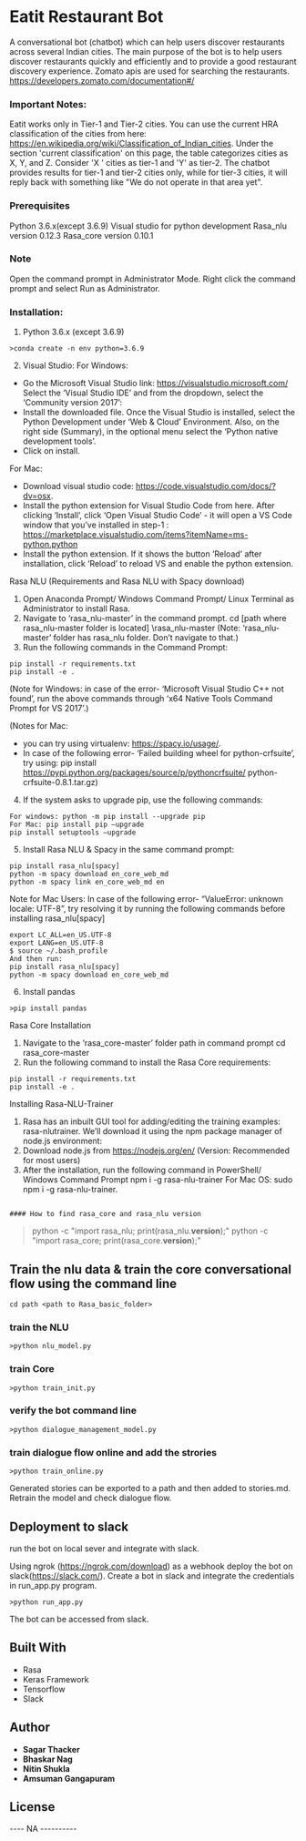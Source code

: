 # Eatit Restaurant Bot
A conversational bot (chatbot) which can help users discover restaurants across several Indian cities. 
The main purpose of the bot is to help users discover restaurants quickly and efficiently and to provide a good restaurant discovery experience. 
Zomato apis are used for searching the restaurants. https://developers.zomato.com/documentation#/

### Important Notes:
Eatit works only in Tier-1 and Tier-2 cities. You can use the current HRA classification of the cities from here: https://en.wikipedia.org/wiki/Classification_of_Indian_cities. Under the section 'current classification' on this page, the table categorizes cities as X, Y, and Z. Consider 'X ' cities as tier-1 and 'Y' as tier-2. 
The chatbot provides results for tier-1 and tier-2 cities only, while for tier-3 cities, it will reply back with something like "We do not operate in that area yet".

### Prerequisites
Python 3.6.x(except 3.6.9)
Visual studio for python development 
Rasa_nlu version 0.12.3
Rasa_core version 0.10.1 

### Note
Open the command prompt in Administrator Mode.
Right click the command prompt and select Run as Administrator.

### Installation:
1. Python 3.6.x (except 3.6.9)
```
>conda create -n env python=3.6.9
```

2. Visual Studio:
For Windows:
  - Go the Microsoft Visual Studio link: https://visualstudio.microsoft.com/
	Select the ‘Visual Studio IDE’ and from the dropdown, select the ‘Community version 2017’:
  - Install the downloaded file. Once the Visual Studio is installed, select the Python Development under ‘Web & Cloud’ Environment. Also, on the right side (Summary), in the optional menu select the ‘Python native development tools’.
  - Click on install.

For Mac:
  - Download visual studio code: https://code.visualstudio.com/docs/?dv=osx.
  - Install the python extension for Visual Studio Code from here. After clicking
	‘Install’, click ‘Open Visual Studio Code’ - it will open a VS Code window that
	you’ve installed in step-1 :
	https://marketplace.visualstudio.com/items?itemName=ms-python.python
  - Install the python extension. If it shows the button ‘Reload’ after installation,
	click ‘Reload’ to reload VS and enable the python extension.

Rasa NLU (Requirements and Rasa NLU with Spacy download)
1. Open Anaconda Prompt/ Windows Command Prompt/ Linux Terminal as
Administrator to install Rasa.
2. Navigate to ‘rasa_nlu-master’ in the command prompt.
cd [path where rasa_nlu-master folder is located] \rasa_nlu-master
(Note: ‘rasa_nlu-master’ folder has rasa_nlu folder. Don’t navigate to that.)
3. Run the following commands in the Command Prompt:
```
pip install -r requirements.txt
pip install -e .
```

(Note for Windows: in case of the error- ‘Microsoft Visual Studio C++ not found’,
run the above commands through ‘x64 Native Tools Command Prompt for VS 2017’.)

(Notes for Mac:
- you can try using virtualenv: https://spacy.io/usage/.
- In case of the following error- ‘Failed building wheel for python-crfsuite’, try
using: pip install https://pypi.python.org/packages/source/p/pythoncrfsuite/
python-crfsuite-0.8.1.tar.gz)

4. If the system asks to upgrade pip, use the following commands:
```
For windows: python -m pip install --upgrade pip
For Mac: pip install pip –upgrade
pip install setuptools –upgrade
```

5. Install Rasa NLU & Spacy in the same command prompt:
```
pip install rasa_nlu[spacy]
python -m spacy download en_core_web_md
python -m spacy link en_core_web_md en
```

Note for Mac Users: In case of the following error- “ValueError: unknown locale:
UTF-8”, try resolving it by running the following commands before installing
rasa_nlu[spacy]
```
export LC_ALL=en_US.UTF-8
export LANG=en_US.UTF-8
$ source ~/.bash_profile
And then run:
pip install rasa_nlu[spacy]
python -m spacy download en_core_web_md
```

6. Install pandas
```
>pip install pandas
```

Rasa Core Installation
1. Navigate to the ‘rasa_core-master’ folder path in command prompt
cd rasa_core-master
2. Run the following command to install the Rasa Core requirements:
```
pip install -r requirements.txt
pip install -e .
```

Installing Rasa-NLU-Trainer
1. Rasa has an inbuilt GUI tool for adding/editing the training examples: rasa-nlutrainer.
We’ll download it using the npm package manager of node.js environment:
2. Download node.js from https://nodejs.org/en/ (Version: Recommended for most
users)
3. After the installation, run the following command in PowerShell/ Windows Command
Prompt
npm i -g rasa-nlu-trainer
For Mac OS: sudo npm i -g rasa-nlu-trainer.

```

#### How to find rasa_core and rasa_nlu version

```
>python -c "import rasa_nlu; print(rasa_nlu.__version__);"
>python -c "import rasa_core; print(rasa_core.__version__);"

## Train the nlu data & train the core conversational flow using the command line

```
cd path <path to Rasa_basic_folder>
```

### train the NLU
```
>python nlu_model.py
```

### train Core
```
>python train_init.py
```

### verify the bot command line
```
>python dialogue_management_model.py
```

### train dialogue flow online and add the strories
```
>python train_online.py
```

Generated stories can be exported to a path and then added to stories.md. Retrain the model and check dialogue flow.

## Deployment to slack

run the bot on local sever and integrate with slack.

Using ngrok (https://ngrok.com/download) as a webhook deploy the bot on slack(https://slack.com/). Create a bot in slack and integrate the credentials in run_app.py program.
```
>python run_app.py  
```
The bot can be accessed from slack. 

## Built With

* Rasa
* Keras Framework
* Tensorflow
* Slack

## Author

* **Sagar Thacker**
* **Bhaskar Nag**
* **Nitin Shukla**
* **Amsuman Gangapuram**

## License

 ---- NA ----------
